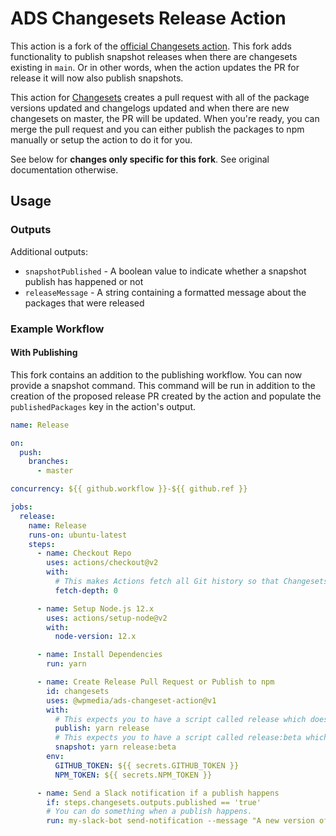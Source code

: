 # ADS Changesets Release Action

This action is a fork of the [official Changesets action](https://github.com/changesets/action). This fork adds functionality to publish snapshot releases when there are changesets existing in `main`. Or in other words, when the action updates the PR for release it will now also publish snapshots.

This action for [Changesets](https://github.com/atlassian/changesets) creates a pull request with all of the package versions updated and changelogs updated and when there are new changesets on master, the PR will be updated. When you're ready, you can merge the pull request and you can either publish the packages to npm manually or setup the action to do it for you.

 See below for **changes only specific for this fork**. See original documentation otherwise.

## Usage

### Outputs

Additional outputs:
- `snapshotPublished` - A boolean value to indicate whether a snapshot publish has happened or not
- `releaseMessage` - A string containing a formatted message about the packages that were released

### Example Workflow

#### With Publishing

This fork contains an addition to the publishing workflow. You can now provide a snapshot command. This command will be run in addition to the creation of the proposed release PR created by the action and populate the `publishedPackages` key in the action's output.

```yml
name: Release

on:
  push:
    branches:
      - master

concurrency: ${{ github.workflow }}-${{ github.ref }}

jobs:
  release:
    name: Release
    runs-on: ubuntu-latest
    steps:
      - name: Checkout Repo
        uses: actions/checkout@v2
        with:
          # This makes Actions fetch all Git history so that Changesets can generate changelogs with the correct commits
          fetch-depth: 0

      - name: Setup Node.js 12.x
        uses: actions/setup-node@v2
        with:
          node-version: 12.x

      - name: Install Dependencies
        run: yarn

      - name: Create Release Pull Request or Publish to npm
        id: changesets
        uses: @wpmedia/ads-changeset-action@v1
        with:
          # This expects you to have a script called release which does a build for your packages and calls changeset publish
          publish: yarn release
          # This expects you to have a script called release:beta which publishes snapshot releases for your packages (with changeset publish)
          snapshot: yarn release:beta
        env:
          GITHUB_TOKEN: ${{ secrets.GITHUB_TOKEN }}
          NPM_TOKEN: ${{ secrets.NPM_TOKEN }}

      - name: Send a Slack notification if a publish happens
        if: steps.changesets.outputs.published == 'true'
        # You can do something when a publish happens.
        run: my-slack-bot send-notification --message "A new version of ${GITHUB_REPOSITORY} was published!"
```
